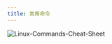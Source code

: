 ```yaml
---
title: 常用命令
---
```


<img src='https://cosmos-x.oss-cn-hangzhou.aliyuncs.com/Linux-Commands-Cheat-Sheet.png' alt='Linux-Commands-Cheat-Sheet'/>
